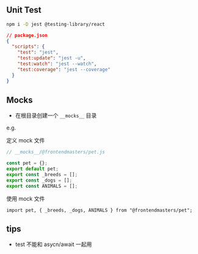 ## Unit Test

```sh
npm i -D jest @testing-library/react
```

```json
// package.json
{
  "scripts": {
    "test": "jest",
    "test:update": "jest -u",
    "test:watch": "jest --watch",
    "test:coverage": "jest --coverage"
  }
}
```

## Mocks

- 在根目录创建一个 `__mocks__` 目录

e.g.

定义 mock 文件

```js
// __mocks__/@frontendmasters/pet.js

const pet = {};
export default pet;
export const _breeds = [];
export const _dogs = [];
export const ANIMALS = [];
```

使用 mock 文件

`import pet, { _breeds, _dogs, ANIMALS } from "@frontendmasters/pet";`

## tips

- test 不能和 asycn/await 一起用
